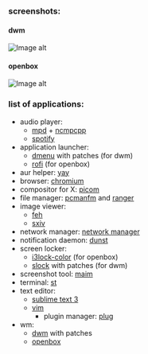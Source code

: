### screenshots:

#### dwm
![Image alt](https://raw.githubusercontent.com/sadparadiseinhell/dotfiles/master/images/dracula_dark_bg_scrot.png)

#### openbox
![Image alt](https://raw.githubusercontent.com/sadparadiseinhell/dotfiles/master/images/openboxscrot.png)

### list of applications:

* audio player:
  - [mpd](https://www.musicpd.org/) + [ncmpcpp](https://rybczak.net/ncmpcpp/)
  - [spotify](https://www.spotify.com/us/download/linux)
* application launcher:
  - [dmenu](https://tools.suckless.org/dmenu/) with patches (for dwm)
  - [rofi](https://github.com/davatorium/rofi) (for openbox)
* aur helper: [yay](https://github.com/Jguer/yay)
* browser: [chromium](https://www.chromium.org/)
* compositor for X: [picom](https://github.com/yshui/picom)
* file manager: [pcmanfm](https://wiki.lxde.org/en/PCManFM) and [ranger](https://ranger.github.io/)
* image viewer:
  - [feh](https://feh.finalrewind.org/)
  - [sxiv](https://github.com/muennich/sxiv)
* network manager: [network manager](https://wiki.gnome.org/Projects/NetworkManager/)
* notification daemon: [dunst](https://dunst-project.org/)
* screen locker:
  - [i3lock-color](https://github.com/Raymo111/i3lock-color/) (for openbox)
  - [slock](https://tools.suckless.org/slock/) with patches (for dwm)
* screenshot tool: [maim](https://github.com/naelstrof/maim)
* terminal: [st](https://st.suckless.org/)
* text editor:
  - [sublime text 3](https://www.sublimetext.com/3)
  - [vim](https://www.vim.org/)
    - plugin manager: [plug](https://github.com/junegunn/vim-plug)
* wm:
  - [dwm](https://dwm.suckless.org/) with patches
  - [openbox](https://github.com/dylanaraps/openbox-patched)
